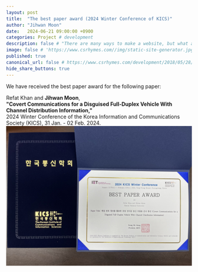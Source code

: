 ```yaml
---
layout: post
title:  "The best paper award (2024 Winter Conference of KICS)"
author: "Jihwan Moon"
date:   2024-06-21 09:00:00 +0900
categories: Project # development
description: false # "There are many ways to make a website, but what about static site generators"
image: false # 'https://www.csrhymes.com//img/static-site-generator.jpg'
published: true
canonical_url: false # https://www.csrhymes.com/development/2018/05/28/why-use-a-static-site-generator.html
hide_share_buttons: true
---
```


We have received the best paper award for the following paper:      

Refat Khan and __Jihwan Moon__,      
__"Covert Communications for a Disguised Full-Duplex Vehicle With Channel Distribution Information,"__     
2024 Winter Conference of the Korea Information and Communications Society (KICS), 31 Jan. - 02 Feb. 2024.       
![img_KICS24Winter_BestPaper](img/img_KICS24Winter_BestPaper.jpg)